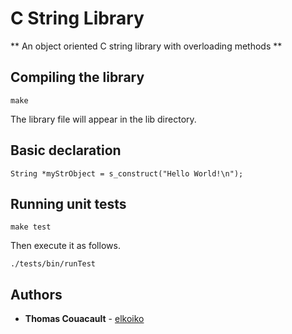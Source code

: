 # C String Library

** An object oriented C string library with overloading methods **

## Compiling the library

```
make
```

The library file will appear in the lib directory.

## Basic declaration

```
String *myStrObject = s_construct("Hello World!\n");

```

## Running unit tests

```
make test
```

Then execute it as follows.

```
./tests/bin/runTest
```
## Authors

* **Thomas Couacault** - [elkoiko](https://github.com/elkoiko)
